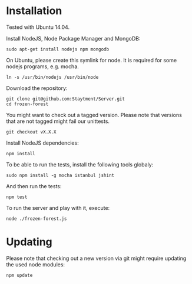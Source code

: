 Installation
============

Tested with Ubuntu 14.04.

Install NodeJS, Node Package Manager and MongoDB:

    sudo apt-get install nodejs npm mongodb

On Ubuntu, please create this symlink for node. It is required for some nodejs programs, e.g. mocha.

    ln -s /usr/bin/nodejs /usr/bin/node

Download the repository:

    git clone git@github.com:Staytment/Server.git
    cd frozen-forest
  
You might want to check out a tagged version. Please note that versions that are not tagged might fail our unittests.

    git checkout vX.X.X

Install NodeJS dependencies:

    npm install
  
To be able to run the tests, install the following tools globaly:

    sudo npm install -g mocha istanbul jshint
    
And then run the tests:

    npm test
  
To run the server and play with it, execute:

    node ./frozen-forest.js
    
Updating
========

Please note that checking out a new version via git might require updating the used node modules:

    npm update
